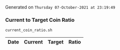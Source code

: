 Generated on `Thursday 07-October-2021 at 23:19:49`

### Current to Target Coin Ratio
`current_coin_ratio.sh`

Date|Current|Target|Ratio
---|---|---|---
